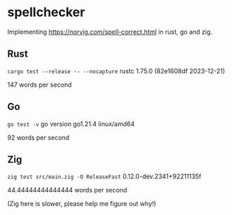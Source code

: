 # spellchecker

Implementing https://norvig.com/spell-correct.html in rust, go and zig.

## Rust

`cargo test --release -- --nocapture`
rustc 1.75.0 (82e1608df 2023-12-21)

147 words per second

## Go

`go test -v`
go version go1.21.4 linux/amd64

92 words per second

## Zig

`zig test src/main.zig -O ReleaseFast`
0.12.0-dev.2341+92211135f

44.44444444444444 words per second

(Zig here is slower, please help me figure out why!)
